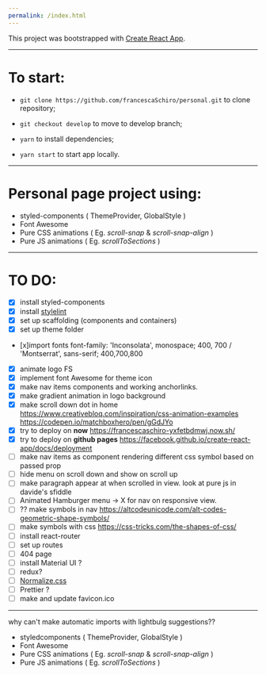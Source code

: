 ```yaml
---
permalink: /index.html
---
```


This project was bootstrapped with [Create React App](https://github.com/facebook/create-react-app).

---

# To start:

- `git clone https://github.com/francescaSchiro/personal.git` to clone repository;

- `git checkout develop` to move to develop branch;

- `yarn` to install dependencies;

- `yarn start` to start app locally.

---

# Personal page project using:

- styled-components ( ThemeProvider, GlobalStyle )
- Font Awesome
- Pure CSS animations ( Eg. _scroll-snap_ & _scroll-snap-align_ )
- Pure JS animations ( Eg. _scrollToSections_ )

---

# TO DO:

- [x] install styled-components
- [x] install [stylelint](https://github.com/styled-components/stylelint-processor-styled-components)
- [x] set up scaffolding (components and containers)
- [x] set up theme folder
- [x]import fonts font-family: 'Inconsolata', monospace; 400, 700 / 'Montserrat', sans-serif; 400,700,800
- [x] animate logo FS
- [x] implement font Awesome for theme icon
- [x] make nav items components and working anchorlinks.
- [x] make gradient animation in logo background
- [x] make scroll down dot in home https://www.creativebloq.com/inspiration/css-animation-examples https://codepen.io/matchboxhero/pen/gGdJYo
- [x] try to deploy on **now** https://francescaschiro-yxfetbdmwj.now.sh/
- [x] try to deploy on **github pages** https://facebook.github.io/create-react-app/docs/deployment
- [ ] make nav items as component rendering different css symbol based on passed prop
- [ ] hide menu on scroll down and show on scroll up
- [ ] make paragraph appear at when scrolled in view. look at pure js in davide's sfiddle
- [ ] Animated Hamburger menu -> X for nav on responsive view.
- [ ] ?? make symbols in nav https://altcodeunicode.com/alt-codes-geometric-shape-symbols/
- [ ] make symbols with css https://css-tricks.com/the-shapes-of-css/
- [ ] install react-router
- [ ] set up routes
- [ ] 404 page
- [ ] install Material UI ?
- [ ] redux?
- [ ] [Normalize.css](http://necolas.github.io/normalize.css/)
- [ ] Prettier ?
- [ ] make and update favicon.ico

---

why can't make automatic imports with lightbulg suggestions??

- styledcomponents ( ThemeProvider, GlobalStyle )
- Font Awesome
- Pure CSS animations ( Eg. _scroll-snap_ & _scroll-snap-align_ )
- Pure JS animations ( Eg. _scrollToSections_ )
